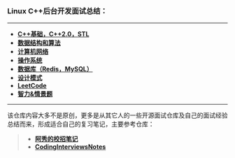 ### Linux C++后台开发面试总结：

***


* **[C++基础，C++2.0，STL](C++基础，C++2.0，STL.md)**
* **[数据结构和算法](https://github.com/duycc/data-structure-and-algorithm)**
* **[计算机网络](计算机网络.md)**
* **[操作系统](操作系统.md)**
* **[数据库（Redis，MySQL）](数据库（Redis，MySQL）.md)**
* **[设计模式](https://github.com/duycc/DesignPattern)**
* **[LeetCode](https://github.com/duycc/leetcode)**
* **[智力&情景题](智力&情景题.md)**

***

该仓库内容大多不是原创，更多是从其它人的一些开源面试仓库及自己的面试经验总结而来，形成适合自己的复习笔记，主要参考仓库：

> * **[阿秀的校招笔记](https://github.com/forthespada/InterviewGuide)**
> * **[CodingInterviewsNotes](https://github.com/yzhu798/CodingInterviewsNotes)**


